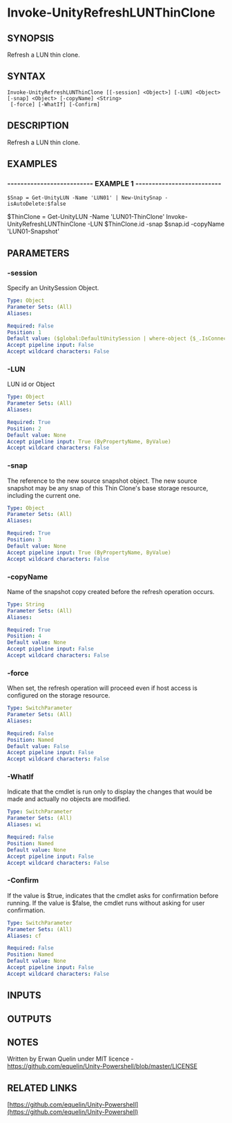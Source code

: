 # Invoke-UnityRefreshLUNThinClone

## SYNOPSIS
Refresh a LUN thin clone.

## SYNTAX

```
Invoke-UnityRefreshLUNThinClone [[-session] <Object>] [-LUN] <Object> [-snap] <Object> [-copyName] <String>
 [-force] [-WhatIf] [-Confirm]
```

## DESCRIPTION
Refresh a LUN thin clone.

## EXAMPLES

### -------------------------- EXAMPLE 1 --------------------------
```
$Snap = Get-UnityLUN -Name 'LUN01' | New-UnitySnap -isAutoDelete:$false
```

$ThinClone = Get-UnityLUN -Name 'LUN01-ThinClone'
Invoke-UnityRefreshLUNThinClone -LUN $ThinClone.id -snap $snap.id -copyName 'LUN01-Snapshot'

## PARAMETERS

### -session
Specify an UnitySession Object.

```yaml
Type: Object
Parameter Sets: (All)
Aliases: 

Required: False
Position: 1
Default value: ($global:DefaultUnitySession | where-object {$_.IsConnected -eq $true})
Accept pipeline input: False
Accept wildcard characters: False
```

### -LUN
LUN id or Object

```yaml
Type: Object
Parameter Sets: (All)
Aliases: 

Required: True
Position: 2
Default value: None
Accept pipeline input: True (ByPropertyName, ByValue)
Accept wildcard characters: False
```

### -snap
The reference to the new source snapshot object.
The new source snapshot may be any snap of this Thin Clone's base storage resource, including the current one.

```yaml
Type: Object
Parameter Sets: (All)
Aliases: 

Required: True
Position: 3
Default value: None
Accept pipeline input: True (ByPropertyName, ByValue)
Accept wildcard characters: False
```

### -copyName
Name of the snapshot copy created before the refresh operation occurs.

```yaml
Type: String
Parameter Sets: (All)
Aliases: 

Required: True
Position: 4
Default value: None
Accept pipeline input: False
Accept wildcard characters: False
```

### -force
When set, the refresh operation will proceed even if host access is configured on the storage resource.

```yaml
Type: SwitchParameter
Parameter Sets: (All)
Aliases: 

Required: False
Position: Named
Default value: False
Accept pipeline input: False
Accept wildcard characters: False
```

### -WhatIf
Indicate that the cmdlet is run only to display the changes that would be made and actually no objects are modified.

```yaml
Type: SwitchParameter
Parameter Sets: (All)
Aliases: wi

Required: False
Position: Named
Default value: None
Accept pipeline input: False
Accept wildcard characters: False
```

### -Confirm
If the value is $true, indicates that the cmdlet asks for confirmation before running.
If the value is $false, the cmdlet runs without asking for user confirmation.

```yaml
Type: SwitchParameter
Parameter Sets: (All)
Aliases: cf

Required: False
Position: Named
Default value: None
Accept pipeline input: False
Accept wildcard characters: False
```

## INPUTS

## OUTPUTS

## NOTES
Written by Erwan Quelin under MIT licence - https://github.com/equelin/Unity-Powershell/blob/master/LICENSE

## RELATED LINKS

[https://github.com/equelin/Unity-Powershell](https://github.com/equelin/Unity-Powershell)

